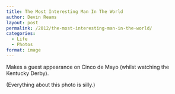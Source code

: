 ```yaml
---
title: The Most Interesting Man In The World
author: Devin Reams
layout: post
permalink: /2012/the-most-interesting-man-in-the-world/
categories:
  - Life
  - Photos
format: image
---
```

Makes a guest appearance on Cinco de Mayo (whilst watching the Kentucky Derby).

(Everything about this photo is silly.)